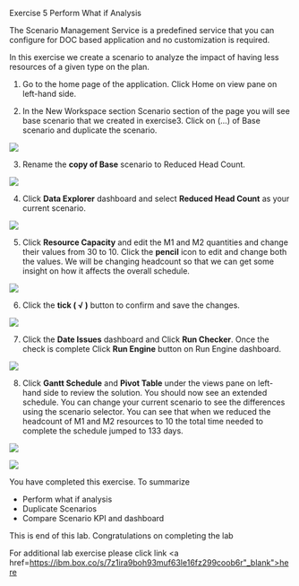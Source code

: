 Exercise 5
Perform What if Analysis

The Scenario Management Service is a predefined service that you can configure for DOC based application and no customization is required.

In this exercise we create a scenario to analyze the impact of having less resources of a given type on the plan.

1.	Go to the home page of the application. Click Home on view pane on left-hand side.

2.	In the New Workspace section Scenario section of the page you will see base scenario that
we created in exercise3. Click on (…) of Base scenario and duplicate the scenario.

![](_attachments/Exercise5-Step2-duplicatescenario.png)

3.	Rename the **copy of Base** scenario to Reduced Head Count.

![](_attachments/Exercise5-Step3-renamecopy-of-base.png)

4.	Click **Data Explorer** dashboard and select **Reduced Head Count** as your current scenario.

![](_attachments/Exercise5-Step4-reducedheadcount.png)

5.	Click **Resource Capacity** and edit the M1 and M2 quantities and change their values from 30 to 10. Click the **pencil** icon to edit and change both the values. We will be changing headcount so that we can get some insight on how it affects the overall schedule.

![](_attachments/Exercise5-Step5-resourcecapacity.png)

6.	Click the **tick ( √ )** button to confirm and save the changes.

![](_attachments/Exercise5-Step6-validatechange.png)

7.	Click the **Date Issues** dashboard and Click **Run Checker**. Once the check is complete Click **Run Engine** button on Run Engine dashboard.

![](_attachments/Exercise5-Step7-dataissue-runcheck.gif)

8.	Click **Gantt Schedule** and **Pivot Table** under the views pane on left-hand side to review the solution. You should now see an extended schedule. You can change your current scenario to see the differences using the scenario selector. You can see that when we reduced the headcount of M1 and M2 resources to 10 the total time needed to complete the schedule jumped to 133 days.

![](_attachments/Exercise5-Step8-change-scenario.png)

![](_attachments/Exercise5-Step8b-ganttchart.png)


You have completed this exercise. To summarize
-	Perform what if analysis
-	Duplicate Scenarios
-	Compare Scenario KPI and dashboard


This is end of this lab. Congratulations on completing the lab

For additional lab exercise please click link <a href=https://ibm.box.co/s/7z1ira9boh93muf63le16fz299coob6r"_blank">here</a>





